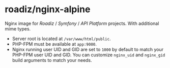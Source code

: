 # roadiz/nginx-alpine

Nginx image for _Roadiz_ / _Symfony_ / _API Platform_ projects. With additional mime types.

- Server root is located at `/var/www/html/public`.
- PHP-FPM must be available at `app:9000`.
- Nginx running user UID and GID are set to `1000` by default to match your PHP-FPM user UID and GID. You can customize `nginx_uid` and `nginx_gid` build arguments to match your needs.
